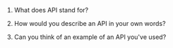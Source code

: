 1) What does API stand for?

2) How would you describe an API in your own words?

3) Can you think of an example of an API you've used?